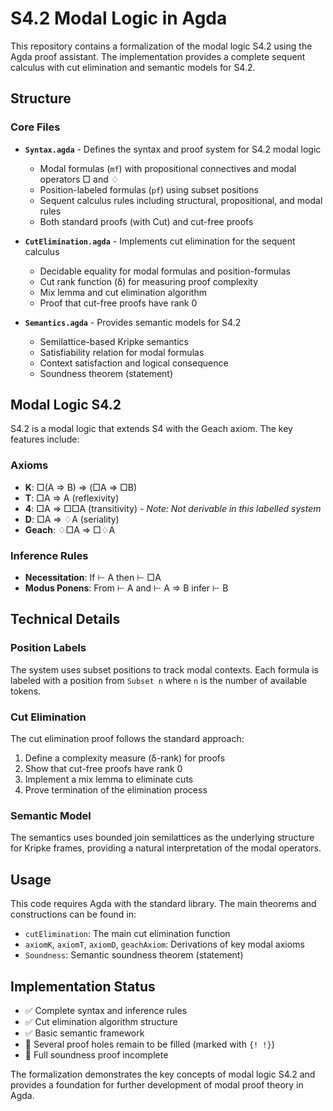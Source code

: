 # S4.2 Modal Logic in Agda

This repository contains a formalization of the modal logic S4.2 using the Agda proof assistant. The implementation provides a complete sequent calculus with cut elimination and semantic models for S4.2.

## Structure

### Core Files

- **`Syntax.agda`** - Defines the syntax and proof system for S4.2 modal logic
  - Modal formulas (`mf`) with propositional connectives and modal operators □ and ♢  
  - Position-labeled formulas (`pf`) using subset positions
  - Sequent calculus rules including structural, propositional, and modal rules
  - Both standard proofs (with Cut) and cut-free proofs

- **`CutElimination.agda`** - Implements cut elimination for the sequent calculus
  - Decidable equality for modal formulas and position-formulas
  - Cut rank function (δ) for measuring proof complexity
  - Mix lemma and cut elimination algorithm
  - Proof that cut-free proofs have rank 0

- **`Semantics.agda`** - Provides semantic models for S4.2
  - Semilattice-based Kripke semantics
  - Satisfiability relation for modal formulas
  - Context satisfaction and logical consequence
  - Soundness theorem (statement)

## Modal Logic S4.2

S4.2 is a modal logic that extends S4 with the Geach axiom. The key features include:

### Axioms
- **K**: □(A ⇒ B) ⇒ (□A ⇒ □B)
- **T**: □A ⇒ A (reflexivity)
- **4**: □A ⇒ □□A (transitivity) - *Note: Not derivable in this labelled system*
- **D**: □A ⇒ ♢A (seriality)
- **Geach**: ♢□A ⇒ □♢A

### Inference Rules
- **Necessitation**: If ⊢ A then ⊢ □A
- **Modus Ponens**: From ⊢ A and ⊢ A ⇒ B infer ⊢ B

## Technical Details

### Position Labels
The system uses subset positions to track modal contexts. Each formula is labeled with a position from `Subset n` where `n` is the number of available tokens.

### Cut Elimination
The cut elimination proof follows the standard approach:
1. Define a complexity measure (δ-rank) for proofs
2. Show that cut-free proofs have rank 0
3. Implement a mix lemma to eliminate cuts
4. Prove termination of the elimination process

### Semantic Model
The semantics uses bounded join semilattices as the underlying structure for Kripke frames, providing a natural interpretation of the modal operators.

## Usage

This code requires Agda with the standard library. The main theorems and constructions can be found in:

- `cutElimination`: The main cut elimination function
- `axiomK`, `axiomT`, `axiomD`, `geachAxiom`: Derivations of key modal axioms
- `Soundness`: Semantic soundness theorem (statement)

## Implementation Status

- ✅ Complete syntax and inference rules
- ✅ Cut elimination algorithm structure
- ✅ Basic semantic framework
- 🔄 Several proof holes remain to be filled (marked with `{! !}`)
- 🔄 Full soundness proof incomplete

The formalization demonstrates the key concepts of modal logic S4.2 and provides a foundation for further development of modal proof theory in Agda.
